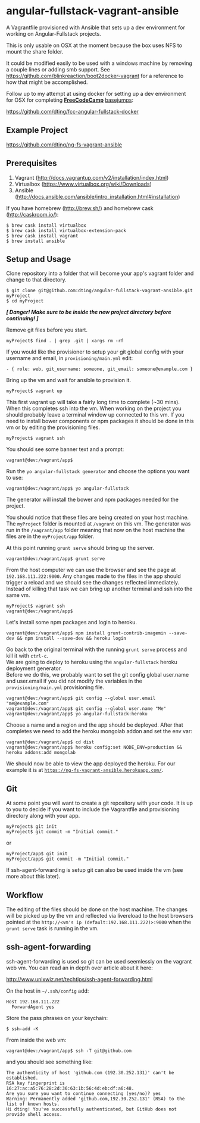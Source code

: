 # angular-fullstack-vagrant-ansible

A Vagrantfile provisioned with Ansible that sets up a dev environment for working on Angular-Fullstack projects.

This is only usable on OSX at the moment because the box uses NFS to mount the share folder.

It could be modified easily to be used with a windows machine by removing a couple lines or adding smb support. See https://github.com/blinkreaction/boot2docker-vagrant for a reference to how that might be accomplished.

Follow up to my attempt at using docker for setting up a dev environment for OSX for completing [**FreeCodeCamp**](http://www.freecodecamp.com/) [basejumps](http://www.freecodecamp.com/challenges/waypoint-get-set-for-basejumps):

https://github.com/dting/fcc-angular-fullstack-docker

## Example Project

https://github.com/dting/ng-fs-vagrant-ansible

## Prerequisites

1. Vagrant (http://docs.vagrantup.com/v2/installation/index.html)
2. Virtualbox (https://www.virtualbox.org/wiki/Downloads)
3. Ansible (http://docs.ansible.com/ansible/intro_installation.html#installation)

If you have homebrew (http://brew.sh/) and homebrew cask (http://caskroom.io/):

    $ brew cask install virtualbox
    $ brew cask install virtualbox-extension-pack
    $ brew cask install vagrant
    $ brew install ansible

## Setup and Usage

Clone repository into a folder that will become your app's vagrant folder and change to that directory.

    $ git clone git@github.com:dting/angular-fullstack-vagrant-ansible.git myProject
    $ cd myProject

**_[ Danger! Make sure to be inside the new project directory before continuing! ]_**

Remove git files before you start.

    myProject$ find . | grep .git | xargs rm -rf

If you would like the provisioner to setup your git global config with your username and email, in `provisioning/main.yml` edit:

    - { role: web, git_username: someone, git_email: someone@example.com }

Bring up the vm and wait for ansible to provision it.

    myProject$ vagrant up

This first vagrant up will take a fairly long time to complete (~30 mins).
When this completes ssh into the vm. When working on the project you should probably leave a terminal window up connected to this vm. If you need to install bower components or npm packages it should be done in this vm or by editing the provisioning files.

    myProject$ vagrant ssh

You should see some banner text and a prompt:

    vagrant@dev:/vagrant/app$

Run the `yo angular-fullstack generator` and choose the options you want to use:

    vagrant@dev:/vagrant/app$ yo angular-fullstack

The generator will install the bower and npm packages needed for the project.

You should notice that these files are being created on your host machine. The `myProject` folder is mounted at `/vagrant` on this vm. The generator was run in the `/vagrant/app` folder meaning that now on the host machine the files are in the `myProject/app` folder.

At this point running `grunt serve` should bring up the server.

    vagrant@dev:/vagrant/app$ grunt serve

From the host computer we can use the browser and see the page at `192.168.111.222:9000`. Any changes made to the files in the app should trigger a reload and we should see the changes reflected immediately. Instead of killing that task we can bring up another terminal and ssh into the same vm.

    myProject$ vagrant ssh
    vagrant@dev:/vagrant/app$

Let's install some npm packages and login to heroku.

    vagrant@dev:/vagrant/app$ npm install grunt-contrib-imagemin --save-dev && npm install --save-dev && heroku login

Go back to the original terminal with the running `grunt serve` process and kill it with `ctrl-c`.  
We are going to deploy to heroku using the `angular-fullstack` heroku deployment generator.  
Before we do this, we probably want to set the git config global user.name and user.email if you did not modify the variables in the `provisioning/main.yml` provisioning file.

    vagrant@dev:/vagrant/app$ git config --global user.email "me@example.com"
    vagrant@dev:/vagrant/app$ git config --global user.name "Me"
    vagrant@dev:/vagrant/app$ yo angular-fullstack:heroku

Choose a name and a region and the app should be deployed.
After that completes we need to add the heroku mongolab addon and set the env var:

    vagrant@dev:/vagrant/app$ cd dist
    vagrant@dev:/vagrant/app$ heroku config:set NODE_ENV=production && heroku addons:add mongolab

We should now be able to view the app deployed the heroku. For our example it is at [`https://ng-fs-vagrant-ansible.herokuapp.com/`](https://ng-fs-vagrant-ansible.herokuapp.com/).

## Git

At some point you will want to create a git repository with your code. It is up to you to decide if you want to include the Vagrantfile and provisioning directory along with your app.

    myProject$ git init
    myProject$ git commit -m "Initial commit."

or

    myProject/app$ git init
    myProject/app$ git commit -m "Initial commit."

If ssh-agent-forwarding is setup git can also be used inside the vm (see more about this later).

## Workflow

The editing of the files should be done on the host machine. The changes will be picked up by the vm and reflected via livereload to the host browsers pointed at the `http://<vm's ip (default:192.168.111.222)>:9000` when the `grunt serve` task is running in the vm.

## ssh-agent-forwarding

ssh-agent-forwarding is used so git can be used seemlessly on the vagrant web vm. You can read an in depth over article about it here:

http://www.unixwiz.net/techtips/ssh-agent-forwarding.html

On the host in `~/.ssh/config` add:

    Host 192.168.111.222
      ForwardAgent yes

Store the pass phrases on your keychain:

    $ ssh-add -K

From inside the web vm:

    vagrant@dev:/vagrant/app$ ssh -T git@github.com

and you should see something like:

    The authenticity of host 'github.com (192.30.252.131)' can't be established.
    RSA key fingerprint is 16:27:ac:a5:76:28:2d:36:63:1b:56:4d:eb:df:a6:48.
    Are you sure you want to continue connecting (yes/no)? yes
    Warning: Permanently added 'github.com,192.30.252.131' (RSA) to the list of known hosts.
    Hi dting! You've successfully authenticated, but GitHub does not provide shell access.
